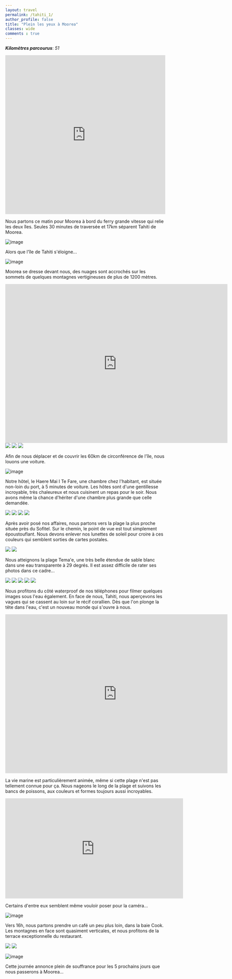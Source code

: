 ```yaml
---
layout: travel
permalink: /tahiti_1/
author_profile: false
title: "Plein les yeux à Moorea"
classes: wide
comments : true
---
```


<!-- jQuery 1.8 or later, 33 KB -->
<script src="https://ajax.googleapis.com/ajax/libs/jquery/1.11.1/jquery.min.js"></script>

<!-- Fotorama from CDNJS, 19 KB -->
<link  href="https://cdnjs.cloudflare.com/ajax/libs/fotorama/4.6.4/fotorama.css" rel="stylesheet">
<script src="https://cdnjs.cloudflare.com/ajax/libs/fotorama/4.6.4/fotorama.js"></script>

***Kilomètres parcourus***: *51*


<iframe src="https://www.google.com/maps/d/u/0/embed?mid=1XSUCtudIFmrv66w-XrI1ytf0Z8AjBNaU" width="100%" height="500" frameBorder="0"></iframe>

<br>

Nous partons ce matin pour Moorea à bord du ferry grande vitesse qui relie les deux îles. Seules 30 minutes de traversée et 17km séparent Tahiti de Moorea.

![image](https://drive.google.com/uc?id=1Aw1_vHBxF_JFuO_s1qW1Y8TraUxnJjHM)

Alors que l'île de Tahiti s'éloigne... 

![image](https://drive.google.com/uc?id=1yphG2Mv1h9eygN26pznuMDp_-Cwi5h9d)

Moorea se dresse devant nous, des nuages sont accrochés sur les sommets de quelques montagnes vertigineuses de plus de 1200 mètres.

<iframe width="700" height="500" src="https://www.youtube.com/embed/Nt8CSmCOUCs" frameborder="0" allow="accelerometer; autoplay; encrypted-media; gyroscope; picture-in-picture" allowfullscreen></iframe>

<br>

<div class="fotorama">
  <img src="https://drive.google.com/uc?id=19tbWOOCyleHRmPC8Fm8HcBvll2sqsOxQ">
  <img src="https://drive.google.com/uc?id=1ASncChP9_gC_ceDGW2GrZEp5HpmS3hHz">
  <img src="https://drive.google.com/uc?id=1hqiGW0QRAhI9B0wvBV7Aa1y09aTzlqA6">
</div>

Afin de nous déplacer et de couvrir les 60km de circonférence de l'île, nous louons une voiture.

![image](https://drive.google.com/uc?id=12Q4hi6NB5QY99C2gjmEzzMymwzjaKXjz)

Notre hôtel, le Haere Mai I Te Fare, une chambre chez l'habitant, est située non-loin du port, à 5 minutes de voiture. Les hôtes sont d'une gentillesse incroyable, très chaleureux et nous cuisinent un repas pour le soir. Nous avons même la chance d'hériter d'une chambre plus grande que celle demandée. 

<div class="fotorama">
  <img src="https://drive.google.com/uc?id=1FtgRzcuf5EHEAgz3hgwORjqCs_EOrlGe">
  <img src="https://drive.google.com/uc?id=1_g-SfrTJgWkUhWp36G04wNRvXH6wqRH4">
  <img src="https://drive.google.com/uc?id=1MWc1MreY0Hd9U-Jb74v6bak9mNDAZqsb">
  <img src="https://drive.google.com/uc?id=1ovVfbycayXj_Bp25kjU_DaZMo3EzTZ6L">
</div>

Après avoir posé nos affaires, nous partons vers la plage la plus proche située près du Sofitel. Sur le chemin, le point de vue est tout simplement époustouflant. Nous devons enlever nos lunettes de soleil pour croire à ces couleurs qui semblent sorties de cartes postales. 

<div class="fotorama">
  <img src="https://drive.google.com/uc?id=17bkDYJ1vp7XDzhoLTM_6Zr9rSXDQnpGN">
  <img src="https://drive.google.com/uc?id=1JWOpN22xcm4BMFEzwV8yV1Ll6xox5fRF">
</div>

Nous atteignons la plage Tema'e, une très belle étendue de sable blanc dans une eau transparente à 29 degrés. Il est assez difficile de rater ses photos dans ce cadre...

<div class="fotorama">
  <img src="https://drive.google.com/uc?id=1ONteNxJqiP0ZOn3EL1WKDFQkVi8vc0Ek">
  <img src="https://drive.google.com/uc?id=1_-UEdMgIHKueMycp2fpCLGMhiqXvfWqk">
  <img src="https://drive.google.com/uc?id=1s4xywQqsCa4EVLgCbwbbEjo8WBUzB3J-">
  <img src="https://drive.google.com/uc?id=1gs8d5RUZodGrNSlmThxuLlb6r7m9fMaD">
  <img src="https://drive.google.com/uc?id=18akfR9e_s0Imp_QZlWgOa2bxYTJS5noH">
</div>

Nous profitons du côté waterproof de nos téléphones pour filmer quelques images sous l'eau également. En face de nous, Tahiti, nous aperçevons les vagues qui se cassent au loin sur le récif corallien. Dès que l'on plonge la tête dans l'eau, c'est un nouveau monde qui s'ouvre à nous. 

<iframe width="700" height="500" src="https://www.youtube.com/embed/sQf18Vk-HUg" frameborder="0" allow="accelerometer; autoplay; encrypted-media; gyroscope; picture-in-picture" allowfullscreen></iframe>

<br>

La vie marine est particulièrement animée, même si cette plage n'est pas tellement connue pour ça. Nous nageons le long de la plage et suivons les bancs de poissons, aux couleurs et formes toujours aussi incroyables.

<iframe width="560" height="315" src="https://www.youtube.com/embed/ffqFB7qnPnQ" frameborder="0" allow="accelerometer; autoplay; encrypted-media; gyroscope; picture-in-picture" allowfullscreen></iframe>

<br>

Certains d'entre eux semblent même vouloir poser pour la caméra...

![image](https://drive.google.com/uc?id=1i43BC2BPc0uwE8WBtI36l-_rwFp687MA)

Vers 16h, nous partons prendre un café un peu plus loin, dans la baie Cook. Les montagnes en face sont quasiment verticales, et nous profitons de la terrace exceptionnelle du restaurant.

<div class="fotorama">
  <img src="https://drive.google.com/uc?id=1VHl2vKxc5UtmjC6LLmtMZK-GaL2M4ctt">
  <img src="https://drive.google.com/uc?id=1T1kVgxAb7S-8faIiwQPv1RAEYl6W1yaT">
</div>

![image](https://drive.google.com/uc?id=1ZmnpkQGHrB9bS9ebDXhEhpqAABU8jgS9)

Cette journée annonce plein de souffrance pour les 5 prochains jours que nous passerons à Moorea...